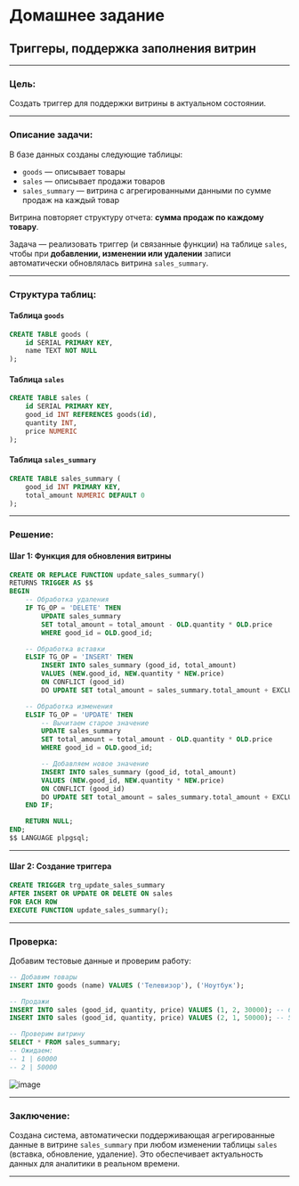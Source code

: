 # Домашнее задание  
## Триггеры, поддержка заполнения витрин

---

### Цель:
Создать триггер для поддержки витрины в актуальном состоянии.

---

### Описание задачи:

В базе данных созданы следующие таблицы:
- `goods` — описывает товары
- `sales` — описывает продажи товаров
- `sales_summary` — витрина с агрегированными данными по сумме продаж на каждый товар

Витрина повторяет структуру отчета: **сумма продаж по каждому товару**.

Задача — реализовать триггер (и связанные функции) на таблице `sales`, чтобы при **добавлении, изменении или удалении** записи автоматически обновлялась витрина `sales_summary`.

---

### Структура таблиц:

#### Таблица `goods`
```sql
CREATE TABLE goods (
    id SERIAL PRIMARY KEY,
    name TEXT NOT NULL
);
```

#### Таблица `sales`
```sql
CREATE TABLE sales (
    id SERIAL PRIMARY KEY,
    good_id INT REFERENCES goods(id),
    quantity INT,
    price NUMERIC
);
```

#### Таблица `sales_summary`
```sql
CREATE TABLE sales_summary (
    good_id INT PRIMARY KEY,
    total_amount NUMERIC DEFAULT 0
);
```

---

### Решение:

#### Шаг 1: Функция для обновления витрины

```sql
CREATE OR REPLACE FUNCTION update_sales_summary()
RETURNS TRIGGER AS $$
BEGIN
    -- Обработка удаления
    IF TG_OP = 'DELETE' THEN
        UPDATE sales_summary
        SET total_amount = total_amount - OLD.quantity * OLD.price
        WHERE good_id = OLD.good_id;

    -- Обработка вставки
    ELSIF TG_OP = 'INSERT' THEN
        INSERT INTO sales_summary (good_id, total_amount)
        VALUES (NEW.good_id, NEW.quantity * NEW.price)
        ON CONFLICT (good_id)
        DO UPDATE SET total_amount = sales_summary.total_amount + EXCLUDED.total_amount;

    -- Обработка изменения
    ELSIF TG_OP = 'UPDATE' THEN
        -- Вычитаем старое значение
        UPDATE sales_summary
        SET total_amount = total_amount - OLD.quantity * OLD.price
        WHERE good_id = OLD.good_id;

        -- Добавляем новое значение
        INSERT INTO sales_summary (good_id, total_amount)
        VALUES (NEW.good_id, NEW.quantity * NEW.price)
        ON CONFLICT (good_id)
        DO UPDATE SET total_amount = sales_summary.total_amount + EXCLUDED.total_amount;
    END IF;

    RETURN NULL;
END;
$$ LANGUAGE plpgsql;
```

---

#### Шаг 2: Создание триггера

```sql
CREATE TRIGGER trg_update_sales_summary
AFTER INSERT OR UPDATE OR DELETE ON sales
FOR EACH ROW
EXECUTE FUNCTION update_sales_summary();
```

---

### Проверка:

Добавим тестовые данные и проверим работу:

```sql
-- Добавим товары
INSERT INTO goods (name) VALUES ('Телевизор'), ('Ноутбук');

-- Продажи
INSERT INTO sales (good_id, quantity, price) VALUES (1, 2, 30000); -- 60000
INSERT INTO sales (good_id, quantity, price) VALUES (2, 1, 50000); -- 50000

-- Проверим витрину
SELECT * FROM sales_summary;
-- Ожидаем:
-- 1 | 60000
-- 2 | 50000
```
![image](https://github.com/user-attachments/assets/9c8cd27a-4bb7-44a6-8cee-599dbb2150c1)

---

### Заключение:

Создана система, автоматически поддерживающая агрегированные данные в витрине `sales_summary` при любом изменении таблицы `sales` (вставка, обновление, удаление). Это обеспечивает актуальность данных для аналитики в реальном времени.

---
